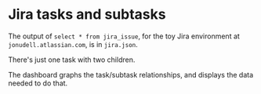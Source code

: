 # Jira tasks and subtasks

The output of `select * from jira_issue`, for the toy Jira environment at `jonudell.atlassian.com`, is in `jira.json`.

There's just one task with two children.

The dashboard graphs the task/subtask relationships, and displays the data needed to do that.
